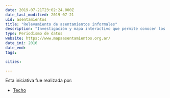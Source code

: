 ```yaml
---
date: 2019-07-21T23:02:24.000Z
date_last_modified: 2019-07-21
uid: asentamientos
title: "Relevamiento de asentamientos informales"
description: "Investigación y mapa interactivo que permite conocer los asentamientos informales en Argentina."
type: Periodismo de datos
website: https://www.mapaasentamientos.org.ar/
date_ini: 2016
date_end: 
tags:

cities: 

---
```


Esta iniciativa fue realizada por:

- [Techo](/i/techo.html)
